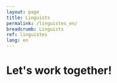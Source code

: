 ```yaml
---
layout: page
title: Linguists
permalink: /linguistes_en/
breadcrumb: Linguists
ref: linguistes
lang: en
---
```


# Let's work together!
